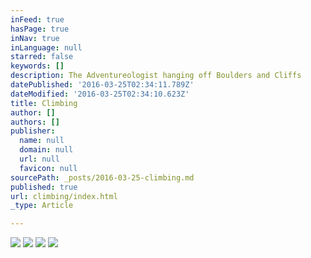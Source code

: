 ```yaml
---
inFeed: true
hasPage: true
inNav: true
inLanguage: null
starred: false
keywords: []
description: The Adventureologist hanging off Boulders and Cliffs
datePublished: '2016-03-25T02:34:11.789Z'
dateModified: '2016-03-25T02:34:10.623Z'
title: Climbing
author: []
authors: []
publisher:
  name: null
  domain: null
  url: null
  favicon: null
sourcePath: _posts/2016-03-25-climbing.md
published: true
url: climbing/index.html
_type: Article

---
```

![](https://s3-us-west-2.amazonaws.com/the-grid-img/p/2da6e3f04bf29c72c25df36c0382e1ea12ac1561.jpg)
![](https://the-grid-user-content.s3-us-west-2.amazonaws.com/a6a51e5a-e8a3-4637-9f33-88dd597cf2b3.jpg)
![](https://the-grid-user-content.s3-us-west-2.amazonaws.com/c41b664e-ba9d-4b1b-9b0a-9ccb1f8bc9ad.jpg)
![](https://the-grid-user-content.s3-us-west-2.amazonaws.com/664c64ad-acd1-4892-b200-9c93145de551.jpg)